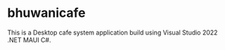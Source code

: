 # bhuwanicafe
This is a Desktop cafe system application build using Visual Studio 2022 .NET MAUI C#.
